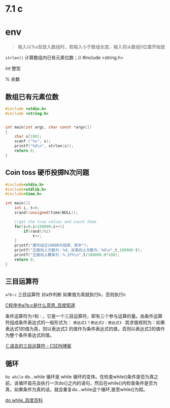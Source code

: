 # 7.1 c

# env

> 输入以%s型放入数组时，若输入小于数组长度，输入将从数组0位置开始放

`strlen()` 计算数组内已有元素位数；// #include <string.h>

int 整型

% 余数


## 数组已有元素位数
```c
#include <stdio.h>
#include <string.h>


int main(int argc, char const *argv[])
{
	char s[100];
	scanf ("%s", s);
	printf("%d\n", strlen(s));
	return 0;
}
```
## Coin toss 硬币投掷N次问题
```c
#include<stdio.h>
#include<stdlib.h>
#include<time.h>

int main(){
	int i, t=0;
	srand((unsigned)time(NULL));

	//get the true values and count them
	for(i=0;i<100000;i++){
		if(rand()%2)
			t++;
	}
	printf("硬币经过10000次投掷，其中");
	printf("正面向上次数为：%d，反面向上次数为：%d\n",t,100000-t);
	printf("正面向上概率为：%.2f%\n",t/100000.0*100);
	return 0;
}
```

## 三目运算符

`a?b:c` 三目运算符
对a作判断 如果值为真就执行b，否则执行c

[C程序中a?b:c是什么意思_百度知道](https://zhidao.baidu.com/question/494768749.html)

条件运算符为`?`和`：`，它是一个三目运算符，即有三个参与运算的量。由条件运算符组成条件表达式的一般形式为：
`表达式1？表达式2：表达式3 `
其求值规则为：如果表达式1的值为真，则以表达式2 的值作为条件表达式的值，否则以表达式2的值作为整个条件表达式的值。 

[Ｃ语言的三目运算符 - CSDN博客](https://blog.csdn.net/yuanzhuohang/article/details/5176303)

## 循环
`Do while`
do...while 循环是 while 循环的变体。在检查while()条件是否为真之前，该循环首先会执行一次do{}之内的语句，然后在while()内检查条件是否为真，如果条件为真的话，就会重复do...while这个循环,直至while()为假。

[do while_百度百科](https://baike.baidu.com/item/do%20while/2814046?fr=aladdin)
